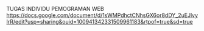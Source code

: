 TUGAS INDIVIDU PEMOGRAMAN WEB   https://docs.google.com/document/d/1sWMPdhctCNhsGX6or8dDY_2uEJlvyIrR/edit?usp=sharing&ouid=100941342331509961183&rtpof=true&sd=true
